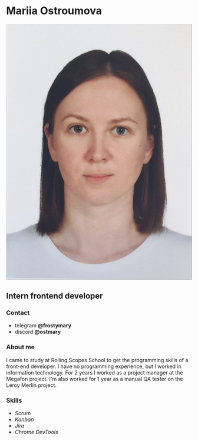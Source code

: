 # Mariia Ostroumova

![Фото](assets/photo.jpg)

## Intern frontend developer

### Contact
* telegram __@frostymary__
* discord __@ostmary__

### About me
I came to study at Rolling Scopes School to get the programming skills of a front-end developer. I have no programming experience, but I worked in information technology. For 2 years I worked as a project manager at the Megafon project. I'm also worked for 1 year as a manual QA tester on the Leroy Merlin project.

### Skills
* _Scrum_
* _Kanban_
* _Jira_
* _Chrome DevTools_   

[def]: /assets/photo.jpg
[def2]: /image/my_photo.jpg